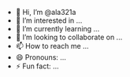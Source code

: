- 👋 Hi, I’m @ala321a
- 👀 I’m interested in ...
- 🌱 I’m currently learning ...
- 💞️ I’m looking to collaborate on ...
- 📫 How to reach me ...
- 😄 Pronouns: ...
- ⚡ Fun fact: ...

<!---
ala321a/ala321a is a ✨ special ✨ repository because its `README.md` (this file) appears on your GitHub profile.
You can click the Preview link to take a look at your changes.
--->

